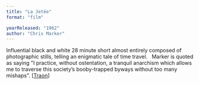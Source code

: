 ```yaml
---
title: "La Jetée"
format: "film"

yearReleased: "1962"
author: "Chris Marker"
---
```

Influential black and white 28 minute short almost  entirely composed of photographic stills, telling an enigmatic tale of time  travel.
 
Marker is quoted as saying "I practice, without  ostentation, a tranquil anarchism which allows me to traverse this society’s  booby-trapped byways without too many mishaps". [<a href="http://chrismarker.org/chris-marker-2/encounter-m-chat-chris-marker-louise-traon/">Traon</a>]
 